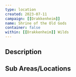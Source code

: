```yaml
---
type: location
created: 2023-07-11
campaign: [[Drakkenheim]]
name: Shrine of the Old Gods
container: false
within: [[Drakkenheim]] Wilds
---
```


## Description


## Sub Areas/Locations

<!-- QueryToSerialize: LIST FROM "TTRPG/Drakkenheim/Locations" WHERE within = "Shrine of the Old Gods" -->

